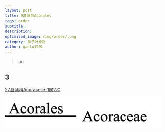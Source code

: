```yaml
---
layout: post
title: 9菖蒲目Acorales
tags: order    
subtitle: 
description: 
optimized_image: /img/order/.png
category: 单子叶植物
author: ganlu1994  
---
```


> lad

## 3

[27菖蒲科Acoraceae-1属2种](https://ganlu1994.github.io/27菖蒲科Acoraceae/)

![](/img/phylo/64-09菖蒲目.png)
